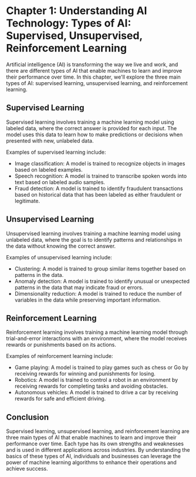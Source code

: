 Chapter 1: Understanding AI Technology: Types of AI: Supervised, Unsupervised, Reinforcement Learning
=====================================================================================================

Artificial intelligence (AI) is transforming the way we live and work, and there are different types of AI that enable machines to learn and improve their performance over time. In this chapter, we'll explore the three main types of AI: supervised learning, unsupervised learning, and reinforcement learning.

Supervised Learning
-------------------

Supervised learning involves training a machine learning model using labeled data, where the correct answer is provided for each input. The model uses this data to learn how to make predictions or decisions when presented with new, unlabeled data.

Examples of supervised learning include:

* Image classification: A model is trained to recognize objects in images based on labeled examples.
* Speech recognition: A model is trained to transcribe spoken words into text based on labeled audio samples.
* Fraud detection: A model is trained to identify fraudulent transactions based on historical data that has been labeled as either fraudulent or legitimate.

Unsupervised Learning
---------------------

Unsupervised learning involves training a machine learning model using unlabeled data, where the goal is to identify patterns and relationships in the data without knowing the correct answer.

Examples of unsupervised learning include:

* Clustering: A model is trained to group similar items together based on patterns in the data.
* Anomaly detection: A model is trained to identify unusual or unexpected patterns in the data that may indicate fraud or errors.
* Dimensionality reduction: A model is trained to reduce the number of variables in the data while preserving important information.

Reinforcement Learning
----------------------

Reinforcement learning involves training a machine learning model through trial-and-error interactions with an environment, where the model receives rewards or punishments based on its actions.

Examples of reinforcement learning include:

* Game playing: A model is trained to play games such as chess or Go by receiving rewards for winning and punishments for losing.
* Robotics: A model is trained to control a robot in an environment by receiving rewards for completing tasks and avoiding obstacles.
* Autonomous vehicles: A model is trained to drive a car by receiving rewards for safe and efficient driving.

Conclusion
----------

Supervised learning, unsupervised learning, and reinforcement learning are three main types of AI that enable machines to learn and improve their performance over time. Each type has its own strengths and weaknesses and is used in different applications across industries. By understanding the basics of these types of AI, individuals and businesses can leverage the power of machine learning algorithms to enhance their operations and achieve success.

